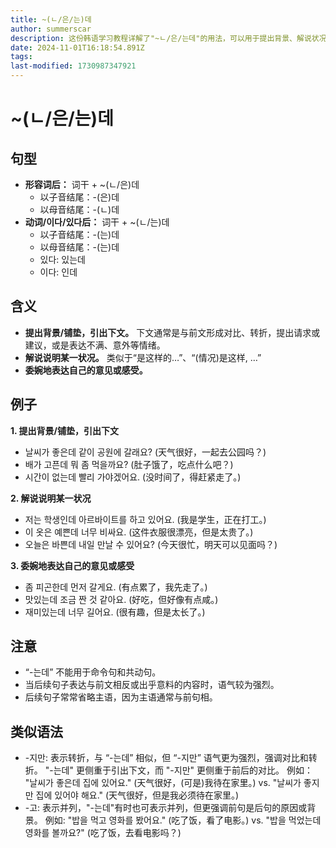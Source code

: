 ```yaml
---
title: ~(ㄴ/은/는)데
author: summerscar
description: 这份韩语学习教程详解了"~ㄴ/은/는데"的用法，可以用于提出背景、解说状况，或委婉表达意见。注意不可用于命令句和共动句，与"-지만"和"-고"类似。
date: 2024-11-01T16:18:54.891Z
tags:
last-modified: 1730987347921
---
```


# ~(ㄴ/은/는)데

## 句型

* **形容词后：**  词干 + ~(ㄴ/은)데
    * 以子音结尾：-(은)데
    * 以母音结尾：-(ㄴ)데
* **动词/이다/있다后：** 词干 + ~(ㄴ/는)데
    * 以子音结尾：-(는)데
    * 以母音结尾：-(는)데
    * 있다: 있는데
    * 이다: 인데


## 含义

* **提出背景/铺垫，引出下文。**  下文通常是与前文形成对比、转折，提出请求或建议，或是表达不满、意外等情绪。
* **解说说明某一状况。**  类似于“是这样的…”、“(情况)是这样, …”
* **委婉地表达自己的意见或感受。**


## 例子

**1. 提出背景/铺垫，引出下文**

* <Speak>날씨가 좋은데 같이 공원에 갈래요?</Speak> (天气很好，一起去公园吗？)
* <Speak>배가 고픈데 뭐 좀 먹을까요?</Speak> (肚子饿了，吃点什么吧？)
* <Speak>시간이 없는데 빨리 가야겠어요.</Speak> (没时间了，得赶紧走了。)

**2. 解说说明某一状况**

* <Speak>저는 학생인데 아르바이트를 하고 있어요.</Speak> (我是学生，正在打工。)
* <Speak>이 옷은 예쁜데 너무 비싸요.</Speak> (这件衣服很漂亮，但是太贵了。)
* <Speak>오늘은 바쁜데 내일 만날 수 있어요?</Speak> (今天很忙，明天可以见面吗？)


**3. 委婉地表达自己的意见或感受**

* <Speak>좀 피곤한데 먼저 갈게요.</Speak> (有点累了，我先走了。)
* <Speak>맛있는데 조금 짠 것 같아요.</Speak> (好吃，但好像有点咸。)
* <Speak>재미있는데 너무 길어요.</Speak> (很有趣，但是太长了。)



## 注意

* “-는데” 不能用于命令句和共动句。
*  当后续句子表达与前文相反或出乎意料的内容时，语气较为强烈。
*  后续句子常常省略主语，因为主语通常与前句相。



## 类似语法

* -지만:  表示转折，与 “-는데” 相似，但 “-지만” 语气更为强烈，强调对比和转折。 "-는데" 更侧重于引出下文，而 "-지만" 更侧重于前后的对比。 例如： "날씨가 좋은데 집에 있어요." (天气很好，(可是)我待在家里。)  vs. "날씨가 좋지만 집에 있어야 해요." (天气很好，但是我必须待在家里。)
* -고:  表示并列，"-는데"有时也可表示并列，但更强调前句是后句的原因或背景。 例如: "밥을 먹고 영화를 봤어요." (吃了饭，看了电影。) vs. "밥을 먹었는데 영화를 볼까요?" (吃了饭，去看电影吗？)

